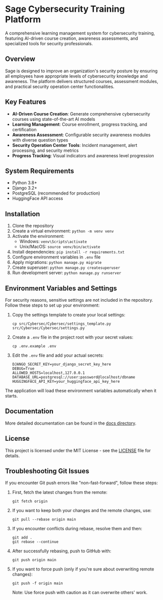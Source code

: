 # Sage Cybersecurity Training Platform

A comprehensive learning management system for cybersecurity training, featuring AI-driven course creation, awareness assessments, and specialized tools for security professionals.

## Overview

Sage is designed to improve an organization's security posture by ensuring all employees have appropriate levels of cybersecurity knowledge and awareness. The platform delivers structured courses, assessment modules, and practical security operation center functionalities.

## Key Features

- **AI-Driven Course Creation**: Generate comprehensive cybersecurity courses using state-of-the-art AI models
- **Learning Management**: Course enrollment, progress tracking, and certification
- **Awareness Assessment**: Configurable security awareness modules with diverse question types
- **Security Operation Center Tools**: Incident management, alert processing, and security metrics
- **Progress Tracking**: Visual indicators and awareness level progression

## System Requirements

- Python 3.8+
- Django 3.2+
- PostgreSQL (recommended for production)
- HuggingFace API access

## Installation

1. Clone the repository
2. Create a virtual environment: `python -m venv venv`
3. Activate the environment:
   - Windows: `venv\Scripts\activate`
   - Unix/MacOS: `source venv/bin/activate`
4. Install dependencies: `pip install -r requirements.txt`
5. Configure environment variables in `.env` file
6. Apply migrations: `python manage.py migrate`
7. Create superuser: `python manage.py createsuperuser`
8. Run development server: `python manage.py runserver`

## Environment Variables and Settings

For security reasons, sensitive settings are not included in the repository. Follow these steps to set up your environment:

1. Copy the settings template to create your local settings:
   ```
   cp src/Cybersec/Cybersec/settings_template.py src/Cybersec/Cybersec/settings.py
   ```

2. Create a `.env` file in the project root with your secret values:
   ```
   cp .env.example .env
   ```

3. Edit the `.env` file and add your actual secrets:
   ```
   DJANGO_SECRET_KEY=your_django_secret_key_here
   DEBUG=True
   ALLOWED_HOSTS=localhost,127.0.0.1
   DATABASE_URL=postgresql://user:password@localhost/dbname
   HUGGINGFACE_API_KEY=your_huggingface_api_key_here
   ```

The application will load these environment variables automatically when it starts.

## Documentation

More detailed documentation can be found in the [docs directory](/docs/project_documentation.md).

## License

This project is licensed under the MIT License - see the [LICENSE](LICENSE) file for details.

## Troubleshooting Git Issues

If you encounter Git push errors like "non-fast-forward", follow these steps:

1. First, fetch the latest changes from the remote:
   ```
   git fetch origin
   ```

2. If you want to keep both your changes and the remote changes, use:
   ```
   git pull --rebase origin main
   ```

3. If you encounter conflicts during rebase, resolve them and then:
   ```
   git add .
   git rebase --continue
   ```

4. After successfully rebasing, push to GitHub with:
   ```
   git push origin main
   ```

5. If you want to force push (only if you're sure about overwriting remote changes):
   ```
   git push -f origin main
   ```
   Note: Use force push with caution as it can overwrite others' work.
